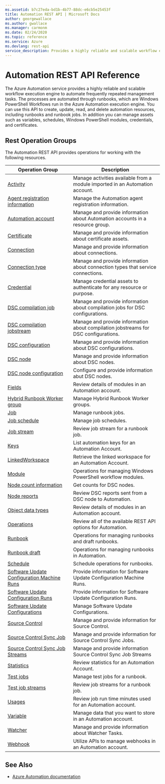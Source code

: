 ```yaml
---
ms.assetid: b7c27eda-bd1b-4b77-88dc-e6cb5e25453f
title: Automation REST API | Microsoft Docs
author: georgewallace
ms.author: gwallace
ms.manager: carmonm
ms.date: 02/24/2020
ms.topic: reference
ms.service: Azure
ms.devlang: rest-api
service_description: Provides a highly reliable and scalable workflow execution engine to automate frequently repeated management tasks.
---
```

# Automation REST API Reference
The Azure Automation service provides a highly reliable and scalable workflow execution engine to automate frequently repeated management tasks. The processes are automated through runbooks, which are Windows PowerShell Workflows run in the Azure Automation execution engine. You can use this API to create, update, read, and delete automation resources, including runbooks and runbook jobs. In addition you can manage assets such as variables, schedules, Windows PowerShell modules, credentials, and certificates. 
## Rest Operation Groups
The Automation REST API provides operations for working with the following resources.

|Operation Group | Description |
|----------------|-------------|
| [Activity](xref:management.azure.com.automation.activity) | Manage activities available from a module imported in an Automation account.| 
| [Agent registration information](xref:management.azure.com.automation.agentregistrationinformation) | Manage the Automation agent registration information.| 
| [Automation account](xref:management.azure.com.automation.automationaccount) | Manage and provide information about Automation accounts in a resource group.| 
| [Certificate](xref:management.azure.com.automation.certificate) | Manage and provide information about certificate assets.| 
| [Connection](xref:management.azure.com.automation.connection) | Manage and provide information about connections.|
| [Connection type](xref:management.azure.com.automation.connectiontype) | Manage and provide information about connection types that service connections.|
| [Credential](xref:management.azure.com.automation.credential) | Manage credential assets to authenticate for any resource or purpose.| 
| [DSC compilation job](xref:management.azure.com.automation.dsccompilationjob) | Manage and provide information about compilation jobs for DSC configurations.| 
| [DSC compilation jobstream](xref:management.azure.com.automation.dsccompilationjobstream) | Manage and provide information about compilation jobstreams for DSC configurations.|
| [DSC configuration](xref:management.azure.com.automation.dscconfiguration) | Manage and provide information about DSC configurations.| 
| [DSC node](xref:management.azure.com.automation.dscnode) | Manage and provide information about DSC nodes.| 
| [DSC node configuration](xref:management.azure.com.automation.dscnodeconfiguration) | Configure and provide information abut DSC nodes.| 
| [Fields](xref:management.azure.com.automation.fields) | Review details of modules in an Automation account.| 
| [Hybrid Runbook Worker group](xref:management.azure.com.automation.hybridrunbookworkergroup) | Manage Hybrid Runbook Worker groups.| 
| [Job](xref:management.azure.com.automation.job) |Manage runbook jobs.| 
| [Job schedule](xref:management.azure.com.automation.jobschedule) | Manage job schedules.| 
| [Job stream](xref:management.azure.com.automation.jobstream) | Review job stream for a runbook job. |
| [Keys](xref:management.azure.com.automation.keys) | List automation keys for an Automation Account. | 
| [LinkedWorkspace](xref:management.azure.com.automation.linkedworkspace) | Retrieve the linked workspace for an Automation Account. | 
| [Module](xref:management.azure.com.automation.module) | Operations for managing Windows PowerShell workflow modules.|
| [Node count information](xref:management.azure.com.automation.nodereports) | Get counts for DSC nodes.| 
| [Node reports](xref:management.azure.com.automation.nodereports) | Review DSC reports sent from a DSC node to Automation.|
| [Object data types](xref:management.azure.com.automation.objectdatatypes) | Review details of modules in an Automation account.| 
| [Operations](xref:management.azure.com.automation.operations) | Review all of the available REST API options for Automation.|
| [Runbook](xref:management.azure.com.automation.runbook) | Operations for managing runbooks and draft runbooks.| 
| [Runbook draft](xref:management.azure.com.automation.runbookdraft) | Operations for managing runbooks in Automation. | 
| [Schedule](xref:management.azure.com.automation.schedule) | Schedule operations for runbooks.| 
| [Software Update Configuration Machine Runs](xref:management.azure.com.automation.softwareupdateconfigurationmachineruns) | Provide information for Software Update Configuration Machine Runs.| 
| [Software Update Configuration Runs](xref:management.azure.com.automation.softwareupdateconfigurationmachineruns) | Provide information for Software Update Configuration Runs.|
| [Software Update Configurations](xref:management.azure.com.automation.softwareupdateconfigurations) | Manage Software Update Configurations.|
| [Source Control](xref:management.azure.com.automation.sourcecontrol) | Manage and provide information for Source Control.|
| [Source Control Sync Job](xref:management.azure.com.automation.sourcecontrolsyncjob) | Manage and provide information for Source Control Sync Jobs.|
| [Source Control Sync Job Streams](xref:management.azure.com.automation.sourcecontrolsyncjobstreams) | Manage and provide information Source Control Sync Job Streams|
| [Statistics](xref:management.azure.com.automation.statistics) | Review statistics for an Automation Account.|
| [Test jobs](xref:management.azure.com.automation.testjob) | Manage test jobs for a runbook.|
| [Test job streams](xref:management.azure.com.automation.testjobstreams) | Review job streams for a runbook job.|
| [Usages](xref:management.azure.com.automation.usages) | Review job run time minutes used for an Automation account.| 
| [Variable](xref:management.azure.com.automation.variable) | Manage data that you want to store in an Automation account.| 
| [Watcher](xref:management.azure.com.automation.watcher) | Manage and provide information about Watcher Tasks.|
| [Webhook](xref:management.azure.com.automation.webhook) | Utilize APIs to manage webhooks in an Automation account.| 

## See Also
* [Azure Automation documentation](https://docs.microsoft.com/azure/automation)
